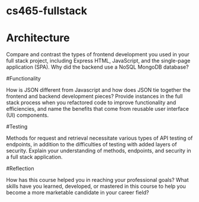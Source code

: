 # cs465-fullstack
# Architecture

Compare and contrast the types of frontend development you used in your full stack project, including Express HTML, JavaScript, and the single-page application (SPA).
Why did the backend use a NoSQL MongoDB database?

#Functionality

How is JSON different from Javascript and how does JSON tie together the frontend and backend development pieces?
Provide instances in the full stack process when you refactored code to improve functionality and efficiencies, and name the benefits that come from reusable user interface (UI) components.

#Testing

Methods for request and retrieval necessitate various types of API testing of endpoints, in addition to the difficulties of testing with added layers of security. Explain your understanding of methods, endpoints, and security in a full stack application.

#Reflection

How has this course helped you in reaching your professional goals? What skills have you learned, developed, or mastered in this course to help you become a more marketable candidate in your career field?
